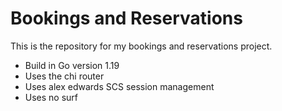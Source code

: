 # Bookings and Reservations

This is the repository for my bookings and reservations project.

- Build in Go version 1.19
- Uses the chi router
- Uses alex edwards SCS session management
- Uses no surf